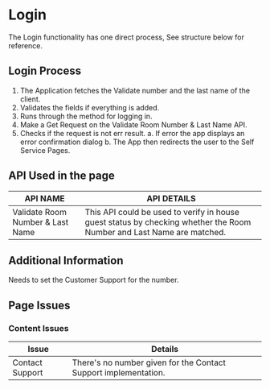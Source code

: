 # Login
The Login functionality has one direct process, See structure below for reference.

## Login Process
 1. The Application fetches the Validate number and the last name of the client.
 2. Validates the fields if everything is added.
 3. Runs through the method for logging in.
 4. Make a Get Request on the Validate Room Number & Last Name API.
 5. Checks if the request is not err result.
	 a. If error the app displays an error confirmation dialog
	 b. The App then redirects the user to the Self Service Pages.

## API Used in the page
| API NAME | API DETAILS |
|--|--|
| Validate Room Number & Last Name | This API could be used to verify in house guest status by checking whether the Room Number and Last Name are matched. |

## Additional Information
Needs to set the Customer Support for the number.

## Page Issues
### Content Issues
| Issue | Details |
|--|--|
| Contact Support | There's no number given for the Contact Support implementation. |

